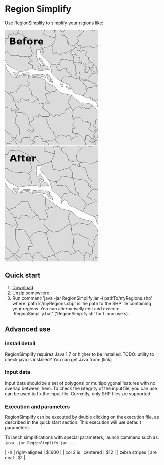 # Region Simplify

Use RegionSimplify to simplify your regions like:

![Before](https://github.com/eurostat/EuroGen/raw/master/img/ini_.png) ![After](https://github.com/eurostat/EuroGen/raw/master/img/fin_5M_.png)

## Quick start

1. [Download][1]
2. Unzip somewhere
3. Run command 'java -jar RegionSimplify.jar -i pathTo/myRegions.shp' where 'pathTo/myRegions.shp' is the path to the SHP file containing your regions. You can alternativelly edit and execute 'RegionSimplify.bat' ('RegionSimplify.sh' for Linux users).

## Advanced use

### Install detail

RegionSimplify requires Java 1.7 or higher to be installed.
TODO: utility to check java is installed?
You can get Java from: (link)

### Input data

Input data should be a set of polygonal or multipolygonal features with no overlap between them. To check the integrity of the input file, you can use <TODO>.
<TODO> can be used to fix the input file.
Currently, only SHP files are supported.

### Execution and parameters

RegionSimplify can be executed by double clicking on the execution file, as described in the quick start section. This execution will use default parameters.

To lanch simplifications with special parameters, launch command such as:
`java -jar RegionSimplify.jar ...`

| -h            | right-aligned | $1600 |
| col 2 is      | centered      |   $12 |
| zebra stripes | are neat      |    $1 |

[1]: https://github.com/eurostat/EuroGen/blob/master/regionsimplify/regionsimplify-1.3.1.zip?raw=true
